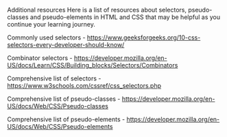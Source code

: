 Additional resources
Here is a list of resources about selectors, pseudo-classes and pseudo-elements in HTML and CSS that may be helpful as you continue your learning journey.

Commonly used selectors - https://www.geeksforgeeks.org/10-css-selectors-every-developer-should-know/

Combinator selectors - https://developer.mozilla.org/en-US/docs/Learn/CSS/Building_blocks/Selectors/Combinators

Comprehensive list of selectors - https://www.w3schools.com/cssref/css_selectors.php

Comprehensive list of pseudo-classes - https://developer.mozilla.org/en-US/docs/Web/CSS/Pseudo-classes

Comprehensive list of pseudo-elements - https://developer.mozilla.org/en-US/docs/Web/CSS/Pseudo-elements


